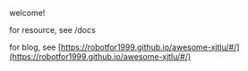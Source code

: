 welcome!

for resource, see /docs

for blog, see [https://robotfor1999.github.io/awesome-xjtlu/#/](https://robotfor1999.github.io/awesome-xjtlu/#/)